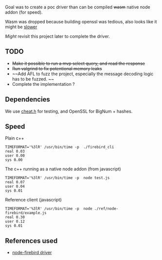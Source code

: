 Goal was to create a poc driver than can be compiled ~~wasm~~ native node addon (for speed).

Wasm was dropped because building openssl was tedious, also looks like it might be [slower](https://nickb.dev/blog/wasm-and-native-node-module-performance-comparison/)

*Might* revisit this project later to complete the driver.

## TODO
- ~~Make it possible to run a mvp select query, and read the response~~
- ~~Run valgrind to fix potentional memory leaks~~
- ~~Add AFL to fuzz the project, especially the message decoding logic has to be fuzzed. ~~
- Complete the implementation ?  

## Dependencies
We use [cheat.h](https://github.com/Tuplanolla/cheat) for testing, and OpenSSL for BigNum + hashes.

## Speed 
Plain c++
```
TIMEFORMAT='%3lR' /usr/bin/time -p  ./firebird_cli
real 0.03
user 0.00
sys 0.00
```

The c++ running as a native node addon (from javascript)
```
TIMEFORMAT='%3lR' /usr/bin/time -p  node test.js
real 0.07
user 0.04
sys 0.01
```

Reference client (javascript)
```
TIMEFORMAT='%3lR' /usr/bin/time -p  node ./ref/node-firebird/example.js
real 0.30
user 0.12
sys 0.01
```

## References used
- [node-firebird driver](https://github.com/hgourvest/node-firebird)

